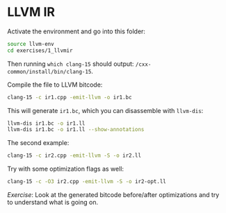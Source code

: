 # LLVM IR

Activate the environment and go into this folder:

```sh
source llvm-env
cd exercises/1_llvmir
```

Then running `which clang-15` should output: `/cxx-common/install/bin/clang-15`.

Compile the file to LLVM bitcode:

```sh
clang-15 -c ir1.cpp -emit-llvm -o ir1.bc
```

This will generate `ir1.bc`, which you can disassemble with `llvm-dis`:

```sh
llvm-dis ir1.bc -o ir1.ll
llvm-dis ir1.bc -o ir1.ll --show-annotations
```

The second example:

```sh
clang-15 -c ir2.cpp -emit-llvm -S -o ir2.ll
```

Try with some optimization flags as well:

```sh
clang-15 -c -O3 ir2.cpp -emit-llvm -S -o ir2-opt.ll
```

_Exercise_: Look at the generated bitcode before/after optimizations and try to understand what is going on.
